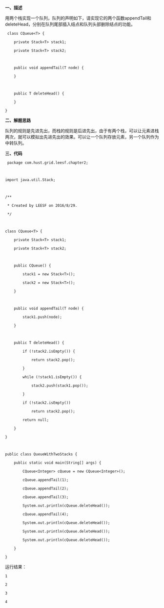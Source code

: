 **一、描述**

用两个栈实现一个队列，队列的声明如下，请实现它的两个函数appendTail和deleteHead，分别在队列尾部插入结点和队列头部删除结点的功能。

    
    
     class CQueue<T> {
        private Stack<T> stack1;
        private Stack<T> stack2;
    
        public void appendTail(T node) {
        }
    
        public T deleteHead() {
        }
    }

**二、解题思路**

队列的规则是先进先出，而栈的规则是后进先出，由于有两个栈，可以让元素进栈两次，就可以模拟出先进先出的效果。可以让一个队列存放元素，另一个队列作为中转队列。

**三、代码**

    
    
     package com.hust.grid.leesf.chapter2;
    
    import java.util.Stack;
    
    /**
     * Created by LEESF on 2016/8/29.
     */
    
    class CQueue<T> {
        private Stack<T> stack1;
        private Stack<T> stack2;
    
        public CQueue() {
            stack1 = new Stack<T>();
            stack2 = new Stack<T>();
        }
    
        public void appendTail(T node) {
            stack1.push(node);
        }
    
        public T deleteHead() {
            if (!stack2.isEmpty()) {
                return stack2.pop();
            }
            while (!stack1.isEmpty()) {
                stack2.push(stack1.pop());
            }
            if (!stack2.isEmpty())
                return stack2.pop();
            return null;
        }
    }
    
    public class QueueWithTwoStacks {
        public static void main(String[] args) {
            CQueue<Integer> cQueue = new CQueue<Integer>();
            cQueue.appendTail(1);
            cQueue.appendTail(2);
            cQueue.appendTail(3);
            System.out.println(cQueue.deleteHead());
            cQueue.appendTail(4);
            System.out.println(cQueue.deleteHead());
            System.out.println(cQueue.deleteHead());
            System.out.println(cQueue.deleteHead());
        }
    }

运行结果：

    
    
    1
    2
    3
    4

